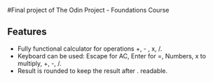 #Final project of The Odin Project - Foundations Course

## Features
- Fully functional calculator for operations +, - , x, /.
- Keyboard can be used: Escape for AC, Enter for =, Numbers, x to multiply, +, -, /.
- Result is rounded to keep the result after . readable.